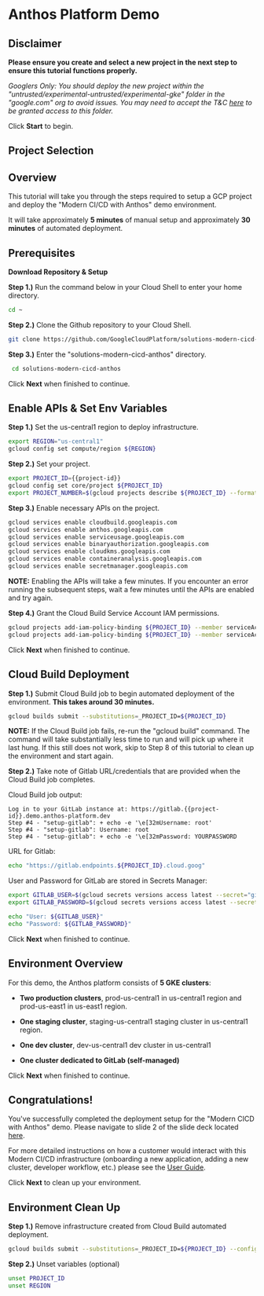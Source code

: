 # Anthos Platform Demo

## Disclaimer

**Please ensure you create and select a new project in the next step to ensure this tutorial functions properly.**

*Googlers Only: You should deploy the new project within the "untrusted/experimental-untrusted/experimental-gke" folder in the "google.com" org to avoid issues. You may need to accept the T&C [here](http://go/experimental-folder-access) to be granted access to this folder.*

Click **Start** to begin.

## Project Selection
<walkthrough-project-billing-setup></walkthrough-project-billing-setup>

## Overview

This tutorial will take you through the steps required to setup a GCP project and deploy the "Modern CI/CD with Anthos" demo environment. 


It will take  approximately **5 minutes** of manual setup and approximately **30 minutes** of automated deployment.

## Prerequisites
**Download Repository & Setup**

**Step 1.)** Run the command below in your Cloud Shell to enter your home directory.
```bash
cd ~
```


**Step 2.)** Clone the Github repository to your Cloud Shell.
```bash
git clone https://github.com/GoogleCloudPlatform/solutions-modern-cicd-anthos.git
```


**Step 3.)** Enter the "solutions-modern-cicd-anthos" directory.
```bash
 cd solutions-modern-cicd-anthos
```


Click **Next** when finished to continue.

## Enable APIs & Set Env Variables

**Step 1.)** Set the us-central1 region to deploy infrastructure.
```bash
export REGION="us-central1"
gcloud config set compute/region ${REGION}
```


**Step 2.)** Set your project.
```bash
export PROJECT_ID={{project-id}}
gcloud config set core/project ${PROJECT_ID}
export PROJECT_NUMBER=$(gcloud projects describe ${PROJECT_ID} --format 'value(projectNumber)')
```


**Step 3.)** Enable necessary APIs on the project.
```bash
gcloud services enable cloudbuild.googleapis.com
gcloud services enable anthos.googleapis.com
gcloud services enable serviceusage.googleapis.com
gcloud services enable binaryauthorization.googleapis.com
gcloud services enable cloudkms.googleapis.com
gcloud services enable containeranalysis.googleapis.com
gcloud services enable secretmanager.googleapis.com
```


**NOTE:** Enabling the APIs will take a few minutes. If you encounter an error running the subsequent steps, wait a few minutes until the APIs are enabled and try again.


**Step 4.)** Grant the Cloud Build Service Account IAM permissions.
```bash
gcloud projects add-iam-policy-binding ${PROJECT_ID} --member serviceAccount:${PROJECT_NUMBER}@cloudbuild.gserviceaccount.com --role roles/owner
gcloud projects add-iam-policy-binding ${PROJECT_ID} --member serviceAccount:${PROJECT_NUMBER}@cloudbuild.gserviceaccount.com --role roles/containeranalysis.admin
```


Click **Next** when finished to continue.

## Cloud Build Deployment

**Step 1.)** Submit Cloud Build job to begin automated deployment of the environment. **This takes around 30 minutes.**
```bash
gcloud builds submit --substitutions=_PROJECT_ID=${PROJECT_ID}
```


**NOTE:** If the Cloud Build job fails, re-run the "gcloud build" command. The command will take substantially less time to run and will pick up where it last hung. If this still does not work, skip to Step 8 of this tutorial to clean up the environment and start again.


**Step 2.)** Take note of Gitlab URL/credentials that are provided when the Cloud Build job completes.


Cloud Build job output:
```
Log in to your GitLab instance at: https://gitlab.{{project-id}}.demo.anthos-platform.dev
Step #4 - "setup-gitlab": + echo -e '\e[32mUsername: root'
Step #4 - "setup-gitlab": Username: root
Step #4 - "setup-gitlab": + echo -e '\e[32mPassword: YOURPASSWORD
```


URL for Gitlab:
```bash
echo "https://gitlab.endpoints.${PROJECT_ID}.cloud.goog"
```


User and Password for GitLab are stored in Secrets Manager:
```bash
export GITLAB_USER=$(gcloud secrets versions access latest --secret="gitlab-user")
export GITLAB_PASSWORD=$(gcloud secrets versions access latest --secret="gitlab-password")
```

```bash
echo "User: ${GITLAB_USER}"
echo "Password: ${GITLAB_PASSWORD}"
```


Click **Next** when finished to continue.

## Environment Overview

For this demo, the Anthos platform consists of **5 GKE clusters**: 

* **Two production clusters**, prod-us-central1 in us-central1 region and prod-us-east1 in us-east1 region.

* **One staging cluster**, staging-us-central1 staging cluster in us-central1 region.

* **One dev cluster**, dev-us-central1 dev cluster in us-central1

* **One cluster dedicated to GitLab (self-managed)**


Click **Next** when finished to continue.

## Congratulations!

<walkthrough-conclusion-trophy></walkthrough-conclusion-trophy>

You've successfully completed the deployment setup for the "Modern CICD with Anthos" demo. Please navigate to slide 2 of the slide deck located [here](https://docs.google.com/presentation/d/1p4jyKluC1oCcQ1HvwLOjhpKkckQ4CKD6rXxIyXJXDhg/edit#slide=id.g7f25a49472_0_7).


For more detailed instructions on how a customer would interact with this Modern CI/CD infrastructure (onboarding a new application, adding a new cluster, developer workflow, etc.) please see the [User Guide](https://github.com/GoogleCloudPlatform/solutions-modern-cicd-anthos/blob/master/docs/index.md).


Click **Next** to clean up your environment.

## Environment Clean Up

**Step 1.)** Remove infrastructure created from Cloud Build automated deployment.
```bash
gcloud builds submit --substitutions=_PROJECT_ID=${PROJECT_ID} --config cloudbuild-destroy.yaml
```


**Step 2.)** Unset variables (optional)
```bash
unset PROJECT_ID
unset REGION
```
